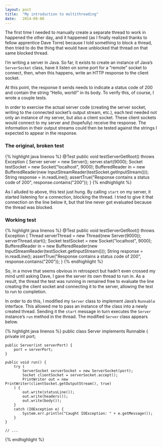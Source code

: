 ```yaml
---
layout: post
title:  "My introduction to multithreading"
date:   2014-09-08
---
```


The first time I needed to manually create a separate thread to work in happened the other day, and it happened (as I finally realized thanks to fellow apprentice Dave Torre) because I told something to block a thread, then tried to do the thing that would have unblocked that thread on that same blocked thread.

I’m writing a server in Java. So far, it exists to create an instance of Java’s `ServerSocket` class, have it listen on some port for a “remote” socket to connect, then, when this happens, write an HTTP response to the client socket.

At this point, the response it sends needs to indicate a status code of 200 and contain the string “Hello, world!” in its body. To verify this, of course, I wrote a couple tests.

In order to exercise the actual server code (creating the server socket, writing to the connected socket’s output stream, etc.), each test needed not only an instance of my server, but also a client socket. These client sockets would connect to my server and (hopefully) receive the response. The information in their output streams could then be tested against the strings I expected to appear in the response.

### The original, broken test

{% highlight java linenos %}
@Test
public void testServerGetRoot() throws Exception {
    Server server = new Server();
    server.start(9000);
    Socket testSocket = new Socket("localhost", 9000);
    BufferedReader in = new BufferedReader(new InputStreamReader(testSocket.getInputStream()));
    String response = in.readLine();
    assertTrue("Response contains a status code of 200", response.contains("200"));
}
{% endhighlight %}

As I alluded to above, this test just hung. By calling `start` on my server, it started listening for a connection, blocking the thread. I tried to give it that connection on the line below it, but that line never got evaluated because the thread was blocked.

### Working test

{% highlight java linenos %}
@Test
public void testServerGetRoot() throws Exception {
    Thread serverThread = new Thread(new Server(9000));
    serverThread.start();
    Socket testSocket = new Socket("localhost", 9000);
    BufferedReader in = new BufferedReader(new InputStreamReader(testSocket.getInputStream()));
    String response = in.readLine();
    assertTrue("Response contains a status code of 200", response.contains("200"));
}
{% endhighlight %}

So, in a move that seems obvious in retrospect but hadn’t even crossed my mind until asking Dave, I gave the server its own thread to run in. As a result, the thread the test was running in remained free to evaluate the line creating the client socket and connecting it to the server, allowing the test to run to completion.

In order to do this, I modified my `Server` class to implement Java’s `Runnable` interface. This allowed me to pass an instance of the class into a newly created thread. Sending it the `start` message in turn executes the `Server` instance’s `run` method in the thread. The modified `Server` class appears below.

{% highlight java linenos %}
public class Server implements Runnable {
    private int port;

    public Server(int serverPort) {
        port = serverPort;
    }

    public void run() {
        try (
            ServerSocket serverSocket = new ServerSocket(port);
            Socket clientSocket = serverSocket.accept();
            PrintWriter out = new PrintWriter(clientSocket.getOutputStream(), true)
        ) {
            out.write(statusLine());
            out.write(headers());
            out.write(body());
        }
        catch (IOException e) {
            System.err.println("Caught IOException: " + e.getMessage());
        }
    }

    // ...
{% endhighlight %}